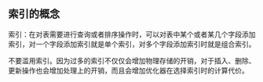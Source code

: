 

## 索引的概念
索引：在对表需要进行查询或者排序操作时，可以对表中某个或者某几个字段添加索引，对一个字段添加索引就是单个索引，对多个字段添加索引时就是组合索引。

不要滥用索引。因为过多的索引不仅仅会增加物理存储的开销，对于插入、删除、更新操作也会增加处理上的开销，而且会增加优化器在选择索引时的计算代价。